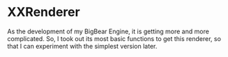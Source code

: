 # XXRenderer

As the development of my BigBear Engine, it is getting more and more complicated. So, I took out its most basic functions to get this renderer, so that I can experiment with the simplest version later.
